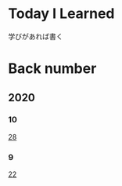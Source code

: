 # Today I Learned

学びがあれば書く

# Back number

## 2020

### 10

[28](/2020/10/28.md)

### 9

[22](/2020/9/22.md)
